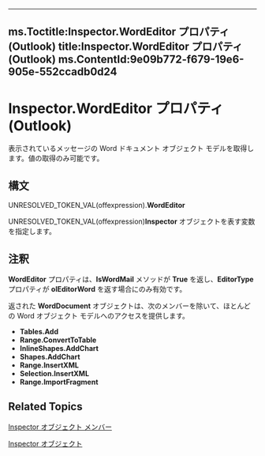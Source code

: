 

---
ms.Toctitle:Inspector.WordEditor プロパティ (Outlook)
title:Inspector.WordEditor プロパティ (Outlook)
ms.ContentId:9e09b772-f679-19e6-905e-552ccadb0d24
---
# Inspector.WordEditor プロパティ (Outlook)




表示されているメッセージの Word ドキュメント オブジェクト モデルを取得します。値の取得のみ可能です。

## 構文
UNRESOLVED_TOKEN_VAL(offexpression).**WordEditor**



UNRESOLVED_TOKEN_VAL(offexpression)**Inspector** オブジェクトを表す変数を指定します。



## 注釈
**WordEditor** プロパティは、**IsWordMail** メソッドが **True** を返し、**EditorType** プロパティが **olEditorWord** を返す場合にのみ有効です。



返された **WordDocument** オブジェクトは、次のメンバーを除いて、ほとんどの Word オブジェクト モデルへのアクセスを提供します。





- **Tables.Add**
- **Range.ConvertToTable**
- **InlineShapes.AddChart**
- **Shapes.AddChart**
- **Range.InsertXML**
- **Selection.InsertXML**
- **Range.ImportFragment**








## Related Topics

[Inspector オブジェクト メンバー](acd3e13f-4727-7966-d2a5-a95e4528425c.md)

[Inspector オブジェクト](d7384756-669c-0549-1032-c3b864187994.md)




